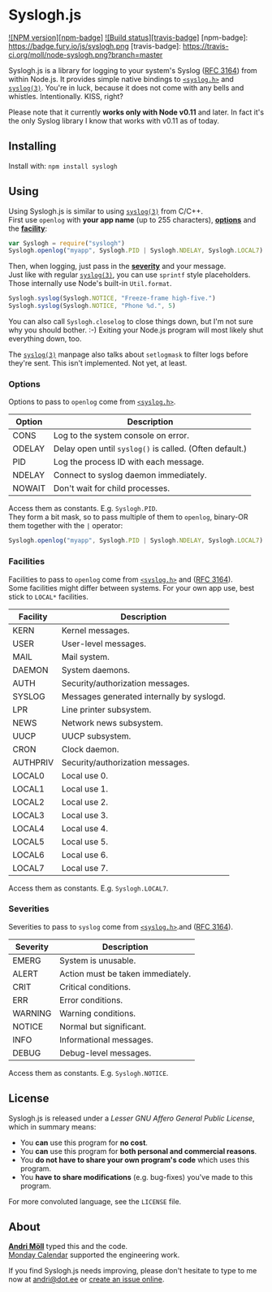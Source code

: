 Syslogh.js
==========
[![NPM version][npm-badge]](http://badge.fury.io/js/syslogh)
[![Build status][travis-badge]](https://travis-ci.org/moll/node-syslogh)
[npm-badge]: https://badge.fury.io/js/syslogh.png
[travis-badge]: https://travis-ci.org/moll/node-syslogh.png?branch=master

Syslogh.js is a library for logging to your system's Syslog ([RFC
3164][rfc3164]) from within Node.js. It provides simple native bindings to
[`<syslog.h>`][syslog.h] and [`syslog(3)`][syslog(3)]. You're in luck, because
it does not come with any bells and whistles.  Intentionally. KISS, right?

Please note that it currently **works only with Node v0.11** and later. In fact
it's the only Syslog library I know that works with v0.11 as of today.

[rfc3164]: https://tools.ietf.org/html/rfc3164
[syslog.h]: http://pubs.opengroup.org/onlinepubs/7908799/xsh/syslog.h.html
[syslog(3)]: http://linux.die.net/man/3/syslog


Installing
----------
Install with: `npm install syslogh`


Using
-----
Using Syslogh.js is similar to using [`syslog(3)`][syslog(3)] from C/C++.  
First use `openlog` with **your app name** (up to 255 characters), [**options**](#options) and the
[**facility**](#facilities):
```javascript
var Syslogh = require("syslogh")
Syslogh.openlog("myapp", Syslogh.PID | Syslogh.NDELAY, Syslogh.LOCAL7)
```

Then, when logging, just pass in the [**severity**](#severeties) and your
message.  
Just like with regular [`syslog(3)`][syslog(3)], you can use `sprintf` style
placeholders. Those internally use Node's built-in `Util.format`.
```javascript
Syslogh.syslog(Syslogh.NOTICE, "Freeze-frame high-five.")
Syslogh.syslog(Syslogh.NOTICE, "Phone %d.", 5)
```

You can also call `Syslogh.closelog` to close things down, but I'm not sure why
you should bother. :-) Exiting your Node.js program will most likely shut
everything down, too.

The [`syslog(3)`][syslog(3)] manpage also talks about `setlogmask` to filter
logs before they're sent. This isn't implemented. Not yet, at least.


### Options
Options to pass to `openlog` come from [`<syslog.h>`][syslog.h].  

Option | Description
-------|------------
CONS   | Log to the system console on error.
ODELAY | Delay open until `syslog()` is called. (Often default.)
PID    | Log the process ID with each message.
NDELAY | Connect to syslog daemon immediately.
NOWAIT | Don't wait for child processes.

Access them as constants. E.g. `Syslogh.PID`.  
They form a bit mask, so to pass multiple of them to `openlog`, binary-OR them
together with the `|` operator:
```javascript
Syslogh.openlog("myapp", Syslogh.PID | Syslogh.NDELAY, Syslogh.LOCAL7)
```


### Facilities
Facilities to pass to `openlog` come from [`<syslog.h>`][syslog.h] and ([RFC
3164][rfc3164]).  
Some facilities might differ between systems. For your own app use, best stick
to `LOCAL*` facilities.

Facility | Description
---------|------------
KERN     | Kernel messages.
USER     | User-level messages.
MAIL     | Mail system.
DAEMON   | System daemons.
AUTH     | Security/authorization messages.
SYSLOG   | Messages generated internally by syslogd.
LPR      | Line printer subsystem.
NEWS     | Network news subsystem.
UUCP     | UUCP subsystem.
CRON     | Clock daemon.
AUTHPRIV | Security/authorization messages.
LOCAL0   | Local use 0.
LOCAL1   | Local use 1.
LOCAL2   | Local use 2.
LOCAL3   | Local use 3.
LOCAL4   | Local use 4.
LOCAL5   | Local use 5.
LOCAL6   | Local use 6.
LOCAL7   | Local use 7.

Access them as constants. E.g. `Syslogh.LOCAL7`.


### Severities
Severities to pass to `syslog` come from [`<syslog.h>`][syslog.h].and ([RFC
3164][rfc3164]).  

Severity | Description
---------|------------
EMERG    | System is unusable.
ALERT    | Action must be taken immediately.
CRIT     | Critical conditions.
ERR      | Error conditions.
WARNING  | Warning conditions.
NOTICE   | Normal but significant.
INFO     | Informational messages.
DEBUG    | Debug-level messages.

Access them as constants. E.g. `Syslogh.NOTICE`.


License
-------
Syslogh.js is released under a *Lesser GNU Affero General Public License*, which
in summary means:

- You **can** use this program for **no cost**.
- You **can** use this program for **both personal and commercial reasons**.
- You **do not have to share your own program's code** which uses this program.
- You **have to share modifications** (e.g. bug-fixes) you've made to this
  program.

For more convoluted language, see the `LICENSE` file.


About
-----
**[Andri Möll](http://themoll.com)** typed this and the code.  
[Monday Calendar](https://mondayapp.com) supported the engineering work.

If you find Syslogh.js needs improving, please don't hesitate to type to me now
at [andri@dot.ee][email] or [create an issue online][issues].

[email]: mailto:andri@dot.ee
[issues]: https://github.com/moll/node-syslogh/issues
